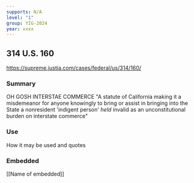 ```yaml
---
supports: N/A
level: "1"
group: YIG-2024
year: xxxx
---
```

## 314 U.S. 160

https://supreme.justia.com/cases/federal/us/314/160/

### Summary

OH GOSH INTERSTAE COMMERCE
"A statute of California making it a misdemeanor for anyone knowingly to bring or assist in bringing into the State a nonresident 'indigent person' _held_ invalid as an unconstitutional burden on interstate commerce"

### Use

How it may be used and quotes

### Embedded

[[Name of embedded]]